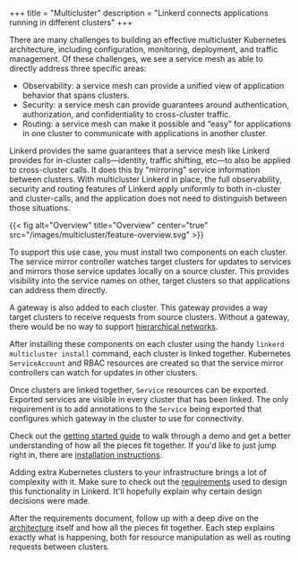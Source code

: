 +++
title = "Multicluster"
description = "Linkerd connects applications running in different clusters"
+++

There are many challenges to building an effective multicluster Kubernetes
architecture, including configuration, monitoring, deployment, and traffic
management. Of these challenges, we see a service mesh as able to directly
address three specific areas:

- Observability: a service mesh can provide a unified view of application
  behavior that spans clusters.
- Security: a service mesh can provide guarantees around authentication,
  authorization, and confidentiality to cross-cluster traffic.
- Routing: a service mesh can make it possible and “easy” for applications in
  one cluster to communicate with applications in another cluster.

Linkerd provides the same guarantees that a service mesh like Linkerd provides
for in-cluster calls—identity, traffic shifting, etc—to also be applied to
cross-cluster calls. It does this by "mirroring" service information between
clusters. With multicluster Linkerd in place, the full observability, security
and routing features of Linkerd apply uniformly to both in-cluster and
cluster-calls, and the application does not need to distinguish between those
situations.

{{< fig
    alt="Overview"
    title="Overview"
    center="true"
    src="/images/multicluster/feature-overview.svg" >}}

To support this use case, you must install two components on each cluster. The
service mirror controller watches target clusters for updates to services and
mirrors those service updates locally on a source cluster. This provides
visibility into the service names on other, target clusters so that applications
can address them directly.

A gateway is also added to each cluster. This gateway provides a way target
clusters to receive requests from source clusters. Without a gateway, there
would be no way to support
[hierarchical networks](/2020/02/17/architecting-for-multicluster-kubernetes/#requirement-i-support-hierarchical-networks).

After installing these components on each cluster using the handy
`linkerd multicluster install` command, each cluster is linked together.
Kubernetes `ServiceAccount` and RBAC resources are created so that the service
mirror controllers can watch for updates in other clusters.

Once clusters are linked together, `Service` resources can be exported. Exported
services are visible in every cluster that has been linked. The only requirement
is to add annotations to the `Service` being exported that configures which
gateway in the cluster to use for connectivity.

Check out the [getting started guide](/2/tasks/multicluster/) to walk through a
demo and get a better understanding of how all the pieces fit together. If you'd
like to just jump right in, there are
[installation instructions](/2/tasks/installing-multicluster/).

Adding extra Kubernetes clusters to your infrastructure brings a lot of
complexity with it. Make sure to check out the
[requirements](/2020/02/17/architecting-for-multicluster-kubernetes/) used to
design this functionality in Linkerd. It'll hopefully explain why certain design
decisions were made.

After the requirements document, follow up with a deep dive on the
[architecture](/2020/02/25/multicluster-kubernetes-with-service-mirroring/)
itself and how all the pieces fit together. Each step explains exactly what is
happening, both for resource manipulation as well as routing requests between
clusters.
